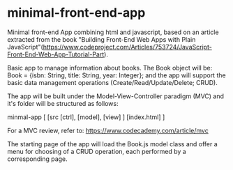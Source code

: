 # minimal-front-end-app
Minimal front-end App combining html and javascript, based on an article extracted from the book "Building Front-End Web Apps with Plain JavaScript"(https://www.codeproject.com/Articles/753724/JavaScript-Front-End-Web-App-Tutorial-Part).

Basic app to manage information about books. The Book object will be: Book = {isbn: String, title: String, year: Integer}; and the app will support the basic
data management operations (Create/Read/Update/Delete; CRUD).

The app will be built under the Model-View-Controller paradigm (MVC) and it's folder will be structured as follows:

minmal-app [
  [src
    [ctrl],
    [model],
    [view]
  ]
  [index.html]
]
  
For a MVC review, refer to: https://www.codecademy.com/article/mvc

The starting page of the app will load the Book.js model class and offer a menu for choosing of a CRUD operation, each performed by a corresponding page.
